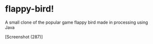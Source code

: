 # flappy-bird!

A small clone of the popular game flappy bird made in processing using Java

[Screenshot (287)]
